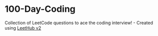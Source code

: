 # 100-Day-Coding
Collection of LeetCode questions to ace the coding interview! - Created using [LeetHub v2](https://github.com/arunbhardwaj/LeetHub-2.0)
